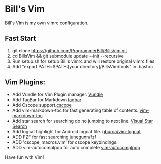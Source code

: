 # Bill's Vim

Bill's Vim is my own vimrc configuration.

## Fast Start

1. git clone https://github.com/ProgrammerBill/BillsVim.git
2. cd BillsVim && git submodule update --init --recursive
3. Run setup.sh for setup Bill's vimrc and will restore original vimrc files.
4. Add "export PATH=$PATH:[your directory]/BillsVim/tools" in .bashrc

## Vim Plugins:

- Add Vundle for Vim Plugin manager. [Vundle](https://github.com/VundleVim/Vundle.vim#quick-start)
- Add TagBar for Markdown [tagbar](https://github.com/preservim/tagbar)
- Add Cscope support.[cscope](http://cscope.sourceforge.net/)
- Add vim-markdown-toc for fast generating table of contents. [vim-markdown-toc](https://github.com/mzlogin/vim-markdown-toc)
- Add star search for searching do no jumping to next line. [Visual Star Search](https://github.com/bronson/vim-visual-star-search)
- Add logcat highlight for Android logcat file. [gburca/vim-logcat](https://github.com/gburca/vim-logcat)
- ADD FZF for fast searching [junegunn/fzf](https://github.com/junegunn/fzf)
- ADD 'cscope_macros.vim' for cscope keybindings.
- ADD vim-autocomplpop for auto complete [vim-autocomplpop](https://github.com/othree/vim-autocomplpop)

Have fun with Vim!
